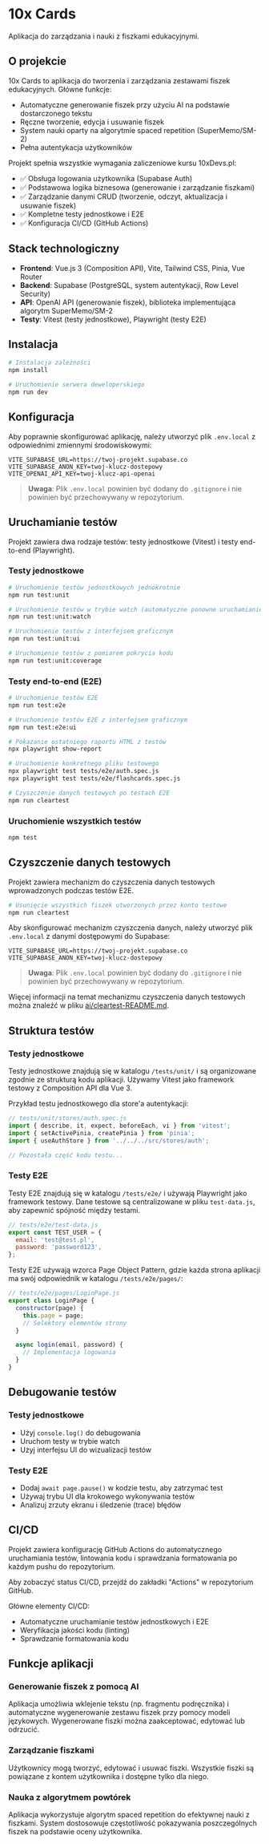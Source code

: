 # 10x Cards

Aplikacja do zarządzania i nauki z fiszkami edukacyjnymi.

## O projekcie

10x Cards to aplikacja do tworzenia i zarządzania zestawami fiszek edukacyjnych. Główne funkcje:

- Automatyczne generowanie fiszek przy użyciu AI na podstawie dostarczonego tekstu
- Ręczne tworzenie, edycja i usuwanie fiszek
- System nauki oparty na algorytmie spaced repetition (SuperMemo/SM-2)
- Pełna autentykacja użytkowników

Projekt spełnia wszystkie wymagania zaliczeniowe kursu 10xDevs.pl:
- ✅ Obsługa logowania użytkownika (Supabase Auth)
- ✅ Podstawowa logika biznesowa (generowanie i zarządzanie fiszkami)
- ✅ Zarządzanie danymi CRUD (tworzenie, odczyt, aktualizacja i usuwanie fiszek)
- ✅ Kompletne testy jednostkowe i E2E
- ✅ Konfiguracja CI/CD (GitHub Actions)

## Stack technologiczny

- **Frontend**: Vue.js 3 (Composition API), Vite, Tailwind CSS, Pinia, Vue Router
- **Backend**: Supabase (PostgreSQL, system autentykacji, Row Level Security)
- **API**: OpenAI API (generowanie fiszek), biblioteka implementująca algorytm SuperMemo/SM-2
- **Testy**: Vitest (testy jednostkowe), Playwright (testy E2E)

## Instalacja

```bash
# Instalacja zależności
npm install

# Uruchomienie serwera deweloperskiego
npm run dev
```

## Konfiguracja

Aby poprawnie skonfigurować aplikację, należy utworzyć plik `.env.local` z odpowiednimi zmiennymi środowiskowymi:

```properties
VITE_SUPABASE_URL=https://twoj-projekt.supabase.co
VITE_SUPABASE_ANON_KEY=twoj-klucz-dostepowy
VITE_OPENAI_API_KEY=twoj-klucz-api-openai
```

> **Uwaga**: Plik `.env.local` powinien być dodany do `.gitignore` i nie powinien być przechowywany w repozytorium.

## Uruchamianie testów

Projekt zawiera dwa rodzaje testów: testy jednostkowe (Vitest) i testy end-to-end (Playwright).

### Testy jednostkowe

```bash
# Uruchomienie testów jednostkowych jednokrotnie
npm run test:unit

# Uruchomienie testów w trybie watch (automatyczne ponowne uruchamianie przy zmianach)
npm run test:unit:watch

# Uruchomienie testów z interfejsem graficznym
npm run test:unit:ui

# Uruchomienie testów z pomiarem pokrycia kodu
npm run test:unit:coverage
```

### Testy end-to-end (E2E)

```bash
# Uruchomienie testów E2E
npm run test:e2e

# Uruchomienie testów E2E z interfejsem graficznym
npm run test:e2e:ui

# Pokazanie ostatniego raportu HTML z testów
npx playwright show-report

# Uruchomienie konkretnego pliku testowego
npx playwright test tests/e2e/auth.spec.js
npx playwright test tests/e2e/flashcards.spec.js

# Czyszczenie danych testowych po testach E2E
npm run cleartest
```

### Uruchomienie wszystkich testów

```bash
npm test
```

## Czyszczenie danych testowych

Projekt zawiera mechanizm do czyszczenia danych testowych wprowadzonych podczas testów E2E.

```bash
# Usunięcie wszystkich fiszek utworzonych przez konto testowe
npm run cleartest
```

Aby skonfigurować mechanizm czyszczenia danych, należy utworzyć plik `.env.local` z danymi dostępowymi do Supabase:

```properties
VITE_SUPABASE_URL=https://twoj-projekt.supabase.co
VITE_SUPABASE_ANON_KEY=twoj-klucz-dostepowy
```

> **Uwaga**: Plik `.env.local` powinien być dodany do `.gitignore` i nie powinien być przechowywany w repozytorium.

Więcej informacji na temat mechanizmu czyszczenia danych testowych można znaleźć w pliku [ai/cleartest-README.md](./ai/cleartest-README.md).

## Struktura testów

### Testy jednostkowe

Testy jednostkowe znajdują się w katalogu `/tests/unit/` i są organizowane zgodnie ze strukturą kodu aplikacji. Używamy Vitest jako framework testowy z Composition API dla Vue 3.

Przykład testu jednostkowego dla store'a autentykacji:

```javascript
// tests/unit/stores/auth.spec.js
import { describe, it, expect, beforeEach, vi } from 'vitest';
import { setActivePinia, createPinia } from 'pinia';
import { useAuthStore } from '../../../src/stores/auth';

// Pozostała część kodu testu...
```

### Testy E2E

Testy E2E znajdują się w katalogu `/tests/e2e/` i używają Playwright jako framework testowy. Dane testowe są centralizowane w pliku `test-data.js`, aby zapewnić spójność między testami.

```javascript
// tests/e2e/test-data.js
export const TEST_USER = {
  email: 'test@test.pl',
  password: 'password123',
};
```

Testy E2E używają wzorca Page Object Pattern, gdzie każda strona aplikacji ma swój odpowiednik w katalogu `/tests/e2e/pages/`:

```javascript
// tests/e2e/pages/LoginPage.js
export class LoginPage {
  constructor(page) {
    this.page = page;
    // Selektory elementów strony
  }

  async login(email, password) {
    // Implementacja logowania
  }
}
```

## Debugowanie testów

### Testy jednostkowe

- Użyj `console.log()` do debugowania
- Uruchom testy w trybie watch
- Użyj interfejsu UI do wizualizacji testów

### Testy E2E

- Dodaj `await page.pause()` w kodzie testu, aby zatrzymać test
- Używaj trybu UI dla krokowego wykonywania testów
- Analizuj zrzuty ekranu i śledzenie (trace) błędów

## CI/CD

Projekt zawiera konfigurację GitHub Actions do automatycznego uruchamiania testów, lintowania kodu i sprawdzania formatowania po każdym pushu do repozytorium.

Aby zobaczyć status CI/CD, przejdź do zakładki "Actions" w repozytorium GitHub.

Główne elementy CI/CD:
- Automatyczne uruchamianie testów jednostkowych i E2E
- Weryfikacja jakości kodu (linting)
- Sprawdzanie formatowania kodu

## Funkcje aplikacji

### Generowanie fiszek z pomocą AI

Aplikacja umożliwia wklejenie tekstu (np. fragmentu podręcznika) i automatyczne wygenerowanie zestawu fiszek przy pomocy modeli językowych. Wygenerowane fiszki można zaakceptować, edytować lub odrzucić.

### Zarządzanie fiszkami

Użytkownicy mogą tworzyć, edytować i usuwać fiszki. Wszystkie fiszki są powiązane z kontem użytkownika i dostępne tylko dla niego.

### Nauka z algorytmem powtórek

Aplikacja wykorzystuje algorytm spaced repetition do efektywnej nauki z fiszkami. System dostosowuje częstotliwość pokazywania poszczególnych fiszek na podstawie oceny użytkownika.
